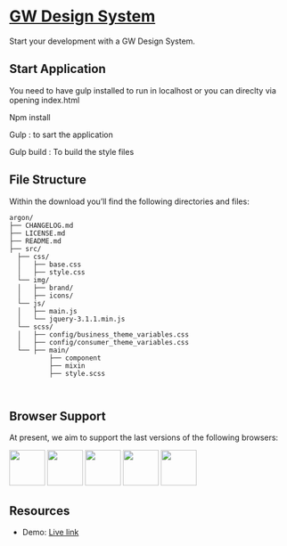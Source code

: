 <h1 id="GW-design-system"><a href="#">GW Design System</a></h1>
<p>Start your development with a  GW Design System.</p>


<h2 id="file-structure">Start Application</h2>

<p> You need to have gulp installed to run in localhost or you can direclty via opening index.html</p>
<p>Npm install </p>
<p>Gulp : to sart the application </p>
<p>Gulp build : To build the style files </p>


<h2 id="file-structure">File Structure</h2>

<p>Within the download you’ll find the following directories and files:</p>

<div class="highlighter-rouge"><div class="highlight"><pre class="highlight"><code>argon/
├── CHANGELOG.md
├── LICENSE.md
├── README.md
├── src/
  ├── css/
  │   ├── base.css
  │   ├── style.css
  └── img/
  │   ├── brand/
  │   ├── icons/
  └── js/
  │   ├── main.js
  │   └── jquery-3.1.1.min.js
  └── scss/
  │   ├── config/business_theme_variables.css
  │   ├── config/consumer_theme_variables.css
  └── ├── main/
          ├── component
          ├── mixin
          ├── style.scss

</code></pre></div></div>

<h2 id="browser-support">Browser Support</h2>

<p>At present, we aim to support the last  versions of the following browsers:</p>

<p><img src="https://s3.amazonaws.com/creativetim_bucket/github/browser/chrome.png" width="64" height="64" />
<img src="https://s3.amazonaws.com/creativetim_bucket/github/browser/firefox.png" width="64" height="64" />
<img src="https://s3.amazonaws.com/creativetim_bucket/github/browser/edge.png" width="64" height="64" />
<img src="https://s3.amazonaws.com/creativetim_bucket/github/browser/safari.png" width="64" height="64" />
<img src="https://s3.amazonaws.com/creativetim_bucket/github/browser/opera.png" width="64" height="64" /></p>

<h2 id="resources">Resources</h2>

<ul>
  <li>Demo: <a href="https://bvsbharat.github.io/gw-design-system/">Live link</a></li>
 </ul>